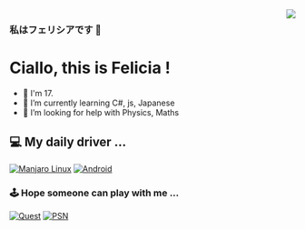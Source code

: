 <img align="right" src="https://github-readme-stats.vercel.app/api?username=wmyfelix&theme=dracula&count_private=true" />


### 私はフェリシアです 👋 

# Ciallo, this is Felicia !
- 🔞 I'm 17.
- 🌱 I’m currently learning C#, js, Japanese
- 🤔 I’m looking for help with Physics, Maths 

<!--
**wmyfelix/wmyfelix** is a ✨ _special_ ✨ repository because its `README.md` (this file) appears on your GitHub profile.

Here are some ideas to get you started:

- 🔭 I’m currently working on ...
- 🌱 I’m currently learning ...
- 👯 I’m looking to collaborate on ...
- 🤔 I’m looking for help with ...
- 💬 Ask me about ...
- 📫 How to reach me: ...
- 😄 Pronouns: ...
- ⚡ Fun fact: ...
-->
## 💻 My daily driver ...
<!--
[![Windows](https://img.shields.io/badge/Windows-00BBFF?style=flat-square&logo=Windows&logoColor=FFFFFF&labelColor=00BBFF)](https://www.microsoft.com/windows)
[![WSL](https://img.shields.io/badge/WSL-4F4F4F?style=flat-square&logo=debian&logoColor=FFFFFF&labelColor=D70A53)](https://wiki.debian.org/InstallingDebianOn/Microsoft/Windows/SubsystemForLinux)
-->

[![Manjaro Linux](https://img.shields.io/badge/Manjaro%20Linux-4F4F4F?style=flat-square&logo=manjaro)](https://manjaro.org/)
[![Android](https://img.shields.io/badge/Android-4F4F4F?style=flat-square&logo=android)](https://android.com/)

<!--

### 📱 Which are driven by ...

[![Ryzen 4650G](https://img.shields.io/badge/Ryzen%204650G-red?style=flat-square&logo=amd)](https://amd.com)
[![Xperia XZ3](https://img.shields.io/badge/Xperia%20XZ3-4F4F4F?style=flat-square&logo=sony)](https://sony.com)
[![Redmi K30 Pro Zoom](https://img.shields.io/badge/Redmi%20K30%20Pro%20Zoom-blueviolet?style=flat-square&logo=xiaomi)](https://xiaomi.com)
[![Quest 2](https://img.shields.io/badge/Quest%202-4F4F4F?style=flat-square&logo=oculus)](https://oculus.com)

-->
### 🕹️ Hope someone can play with me ...

[![Quest](https://img.shields.io/badge/Quest-4F4F4F?style=flat-square&logo=oculus)](https://oculus.com)
[![PSN](https://img.shields.io/badge/PSN-4F4F4F?style=flat-square&logo=playstation)](https://www.playstation.com)
